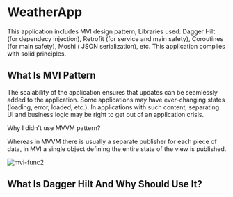 # WeatherApp


This application includes MVI design pattern,
Libraries used: Dagger Hilt (for dependecy injection), Retrofit (for service and main safety), Coroutines (for main safety), Moshi ( JSON serialization), etc.
This application complies with solid principles.

## What Is MVI Pattern

The scalability of the application ensures that updates can be seamlessly added to the application. Some applications may have ever-changing states (loading, error, loaded, etc.). In applications with such content, separating UI and business logic may be right to get out of an application crisis.

Why I didn't use MVVM pattern?

Whereas in MVVM there is usually a separate publisher for each piece of data, in MVI a single object defining the entire state of the view is published.

![mvi-func2](https://user-images.githubusercontent.com/47060539/179553860-61770046-20f3-4d02-9d56-fa4c5fb54e09.png)

## What Is Dagger Hilt And Why Should Use It?




